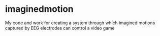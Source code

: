 # imaginedmotion
My code and work for creating a system through which imagined motions captured by EEG electrodes can control a video game
